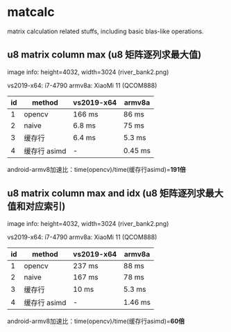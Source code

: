 # matcalc

matrix calculation related stuffs, including basic blas-like operations.

## u8 matrix column max (u8 矩阵逐列求最大值)

image info: height=4032, width=3024 (river_bank2.png)

vs2019-x64: i7-4790
armv8a: XiaoMi 11 (QCOM888)

| id | method      | vs2019-x64 | armv8a  |
| -- | ----------- | ---------- | ------- |
| 1  | opencv      |  166 ms    |  86 ms  |
| 2  | naive       |  6.8 ms    |  75 ms  |
| 3  | 缓存行       |  6.4 ms    | 5.3 ms  |
| 4  | 缓存行 asimd |  -         | 0.45 ms |

android-armv8加速比：time(opencv)/time(缓存行asimd)=**191倍**


## u8 matrix column max and idx (u8 矩阵逐列求最大值和对应索引)

image info: height=4032, width=3024 (river_bank2.png)

vs2019-x64: i7-4790
armv8a: XiaoMi 11 (QCOM888)

| id | method      | vs2019-x64 | armv8a  |
| -- | ----------- | ---------- | ------- |
| 1  | opencv      |  237 ms    |   88 ms  |
| 2  | naive       |  167 ms    |   78 ms  |
| 3  | 缓存行       |  10 ms    |  5.3 ms  |
| 4  | 缓存行 asimd |  -         | 1.46 ms |

android-armv8加速比：time(opencv)/time(缓存行asimd)=**60倍**


